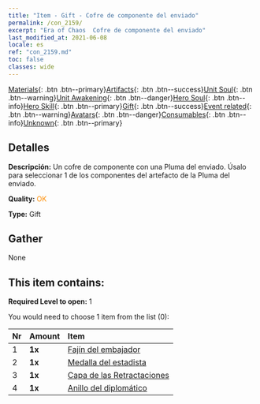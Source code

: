 ```yaml
---
title: "Item - Gift - Cofre de componente del enviado"
permalink: /con_2159/
excerpt: "Era of Chaos  Cofre de componente del enviado"
last_modified_at: 2021-06-08
locale: es
ref: "con_2159.md"
toc: false
classes: wide
---
```

 [Materials](/ItemsES/){: .btn .btn--primary}[Artifacts](/ItemsES/Artifacts/){: .btn .btn--success}[Unit Soul](/ItemsES/UnitSoul/){: .btn .btn--warning}[Unit Awakening](/ItemsES/UnitAwakening/){: .btn .btn--danger}[Hero Soul](/ItemsES/HeroSoul/){: .btn .btn--info}[Hero Skill](/ItemsES/HeroSkill/){: .btn .btn--primary}[Gift](/ItemsES/Gift/){: .btn .btn--success}[Event related](/ItemsES/Events/){: .btn .btn--warning}[Avatars](/ItemsES/Avatars/){: .btn .btn--danger}[Consumables](/ItemsES/Consumables/){: .btn .btn--info}[Unknown](/ItemsES/Unknown/){: .btn .btn--primary}

## Detalles
 **Descripción:** Un cofre de componente con una Pluma del enviado. Úsalo para seleccionar 1 de los componentes del artefacto de la Pluma del enviado.

 **Quality:** <span style="color: #FF8C00">OK</span>

 **Type:** Gift

## Gather

  None

## This item contains:

 **Required Level to open:** 1

 You would need to choose 1 item from the list (0):

  | Nr | Amount |     Item    |
  |:---|:-------|:------------|
  | 1 |  **1x** | [Fajín del embajador](/es/Items/art_2154/) |  | 
  | 2 |  **1x** | [Medalla del estadista](/es/Items/art_2155/) |  | 
  | 3 |  **1x** | [Capa de las Retractaciones](/es/Items/art_2156/) |  | 
  | 4 |  **1x** | [Anillo del diplomático](/es/Items/art_2157/) |  | 
